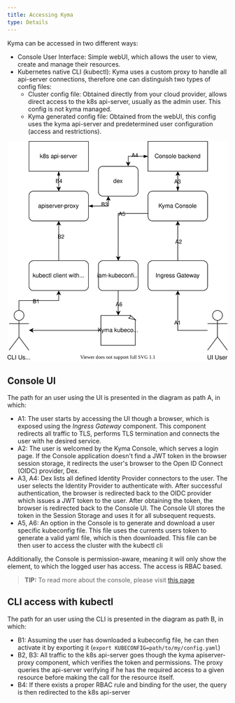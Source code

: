 ```yaml
---
title: Accessing Kyma
type: Details
---
```


Kyma can be accessed in two different ways:
- Console User Interface: Simple webUI, which allows the user to view, create and manage their resources. 
- Kubernetes native CLI (kubectl): Kyma uses a custom proxy to handle all api-server connections, therefore one can distinguish two types of config files:
    + Cluster config file: Obtained directly from your cloud provider, allows direct access to the k8s api-server, usually as the admin user. This config is not kyma managed.
    + Kyma generated config file: Obtained from the webUI, this config uses the kyma api-server and predetermined user configuration (access and restrictions). 

![Kyma access diagram](assets/access-kyma.svg)

## Console UI
The path for an user using the UI is presented in the diagram as path A, in which:
- A1: The user starts by accessing the UI though a browser, which is exposed using the *Ingress Gateway* component. This component redirects all traffic to TLS, performs TLS termination and connects the user with he desired service.
- A2: The user is welcomed by the Kyma Console, which serves a login page. If the Console application doesn't find a JWT token in the browser session storage, it redirects the user's browser to the Open ID Connect (OIDC) provider, Dex. 
- A3, A4: Dex lists all defined Identity Provider connectors to the user. The user selects the Identity Provider to authenticate with. After successful authentication, the browser is redirected back to the OIDC provider which issues a JWT token to the user. After obtaining the token, the browser is redirected back to the Console UI. The Console UI stores the token in the Session Storage and uses it for all subsequent requests.
- A5, A6: An option in the Console is to generate and download a user specific kubeconfig file. This file uses the currents users token to generate a valid yaml file, which is then downloaded. This file can be then user to access the cluster with the kubectl cli

Additionally, the Console is permission-aware, meaning it will only show the element, to which the logged user has access. The access is RBAC based.

>**TIP:** To read more about the console, please visit [this page](components/console/#overview-overview)

## CLI access with kubectl
The path for an user using the CLI is presented in the diagram as path B, in which:
- B1: Assuming the user has downloaded a kubeconfig file, he can then activate it by exporting it (`export KUBECONFIG=path/to/my/config.yaml`)
- B2, B3: All traffic to the k8s api-server goes though the kyma apiserver-proxy component, which verifies the token and permissions. The proxy queries the api-server verifying if he has the required access to a given resource before making the call for the resource itself. 
- B4: If there exists a proper RBAC rule and binding for the user, the query is then redirected to the k8s api-server

